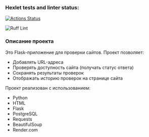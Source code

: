 ### Hexlet tests and linter status:
[![Actions Status](https://github.com/artmazloev/python-project-83/actions/workflows/hexlet-check.yml/badge.svg)](https://github.com/artmazloev/python-project-83/actions)


![Ruff Lint](https://github.com/artmazloev/python-project-83/actions/workflows/lint.yml/badge.svg)


### Описание проекта
Это Flask-приложение для проверки сайтов. Проект позволяет:
- Добавлять URL-адреса
- Проверять доступность сайта (получать статус ответа)
- Сохранять результаты проверок
- Отображать историю проверок на странице сайта

Проект реализован с использованием:
- Python
- HTML
- Flask
- PostgreSQL
- Requests
- BeautifulSoup
- Render.com